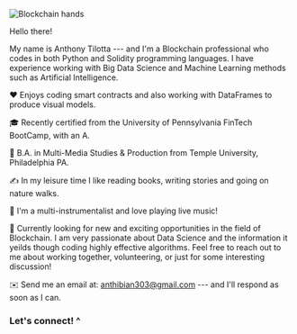 ![Blockchain hands](https://user-images.githubusercontent.com/83500098/137349296-81ee6ec1-972d-4a59-b3e1-9c962537e198.jpg)

Hello there!

My name is Anthony Tilotta --- and I'm a Blockchain professional who codes in both Python and Solidity programming languages. I have experience working with Big Data Science and Machine Learning methods such as Artificial Intelligence.

❤️ Enjoys coding smart contracts and also working with DataFrames to produce visual models.  

🎓 Recently certified from the University of Pennsylvania FinTech BootCamp, with an A.

🌱 B.A. in Multi-Media Studies & Production from Temple University, Philadelphia PA.

✍️ In my leisure time I like reading books, writing stories and going on nature walks.

🎵 I'm a multi-instrumentalist and love playing live music!

💬 Currently looking for new and exciting opportunities in the field of Blockchain. I am very passionate about Data Science and the information it yeilds though coding highly effective algorithms. Feel free to reach out to me about working together, volunteering, or just for some interesting discussion!

✉️ Send me an email at: anthibian303@gmail.com --- and I'll respond as soon as I can.

### Let's connect! ^
